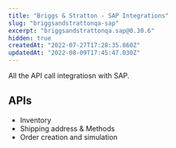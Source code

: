 ```yaml
---
title: "Briggs & Stratton - SAP Integrations"
slug: "briggsandstrattonqa-sap"
excerpt: "briggsandstrattonqa.sap@0.30.6"
hidden: true
createdAt: "2022-07-27T17:28:35.860Z"
updatedAt: "2022-08-09T17:45:47.030Z"
---
```

All the API call integratiosn with SAP.

## APIs
 - Inventory
 - Shipping address & Methods
 - Order creation and simulation